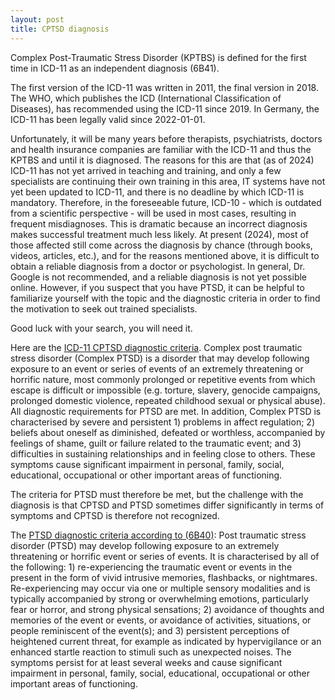 ```yaml
---
layout: post
title: CPTSD diagnosis
---
```


Complex Post-Traumatic Stress Disorder (KPTBS) is defined for the first time in ICD-11 as an independent diagnosis (6B41). 

The first version of the ICD-11 was written in 2011, the final version in 2018. The WHO, which publishes the ICD (International Classification of Diseases), has recommended using the ICD-11 since 2019. In Germany, the ICD-11 has been legally valid since 2022-01-01. 

Unfortunately, it will be many years before therapists, psychiatrists, doctors and health insurance companies are familiar with the ICD-11 and thus the KPTBS and until it is diagnosed. The reasons for this are that (as of 2024) ICD-11 has not yet arrived in teaching and training, and only a few specialists are continuing their own training in this area, IT systems have not yet been updated to ICD-11, and there is no deadline by which ICD-11 is mandatory. 
Therefore, in the foreseeable future, ICD-10 - which is outdated from a scientific perspective - will be used in most cases, resulting in frequent misdiagnoses.
This is dramatic because an incorrect diagnosis makes successful treatment much less likely. 
At present (2024), most of those affected still come across the diagnosis by chance (through books, videos, articles, etc.), and for the reasons mentioned above, it is difficult to obtain a reliable diagnosis from a doctor or psychologist. 
In general, Dr. Google is not recommended, and a reliable diagnosis is not yet possible online. However, if you suspect that you have PTSD, it can be helpful to familiarize yourself with the topic and the diagnostic criteria in order to find the motivation to seek out trained specialists. 

Good luck with your search, you will need it.

Here are the [ICD-11 CPTSD diagnostic criteria](https://icd.who.int/browse/2024-01/mms/en#585833559). 
Complex post traumatic stress disorder (Complex PTSD) is a disorder that may develop following exposure to an event or series of events of an extremely threatening or horrific nature, most commonly prolonged or repetitive events from which escape is difficult or impossible (e.g. torture, slavery, genocide campaigns, prolonged domestic violence, repeated childhood sexual or physical abuse). All diagnostic requirements for PTSD are met. In addition, Complex PTSD is characterised by severe and persistent 1) problems in affect regulation; 2) beliefs about oneself as diminished, defeated or worthless, accompanied by feelings of shame, guilt or failure related to the traumatic event; and 3) difficulties in sustaining relationships and in feeling close to others. These symptoms cause significant impairment in personal, family, social, educational, occupational or other important areas of functioning.

The criteria for PTSD must therefore be met, but the challenge with the diagnosis is that CPTSD and PTSD sometimes differ significantly in terms of symptoms and CPTSD is therefore not recognized. 

The [PTSD diagnostic criteria according to (6B40)](https://icd.who.int/browse/2024-01/mms/en#2070699808):
Post traumatic stress disorder (PTSD) may develop following exposure to an extremely threatening or horrific event or series of events. It is characterised by all of the following: 1) re-experiencing the traumatic event or events in the present in the form of vivid intrusive memories, flashbacks, or nightmares. Re-experiencing may occur via one or multiple sensory modalities and is typically accompanied by strong or overwhelming emotions, particularly fear or horror, and strong physical sensations; 2) avoidance of thoughts and memories of the event or events, or avoidance of activities, situations, or people reminiscent of the event(s); and 3) persistent perceptions of heightened current threat, for example as indicated by hypervigilance or an enhanced startle reaction to stimuli such as unexpected noises. The symptoms persist for at least several weeks and cause significant impairment in personal, family, social, educational, occupational or other important areas of functioning.
